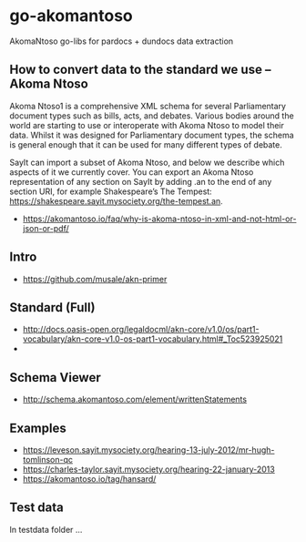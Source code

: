 # go-akomantoso
AkomaNtoso go-libs for pardocs + dundocs data extraction

## How to convert data to the standard we use – Akoma Ntoso

Akoma Ntoso1 is a comprehensive XML schema for several Parliamentary document types such as bills, acts, and debates. Various bodies around the world are starting to use or interoperate with Akoma Ntoso to model their data. Whilst it was designed for Parliamentary document types, the schema is general enough that it can be used for many different types of debate.

SayIt can import a subset of Akoma Ntoso, and below we describe which aspects of it we currently cover. You can export an Akoma Ntoso representation of any section on SayIt by adding .an to the end of any section URI, for example Shakespeare’s The Tempest: https://shakespeare.sayit.mysociety.org/the-tempest.an.

-  https://akomantoso.io/faq/why-is-akoma-ntoso-in-xml-and-not-html-or-json-or-pdf/

## Intro

- https://github.com/musale/akn-primer

## Standard (Full)

- http://docs.oasis-open.org/legaldocml/akn-core/v1.0/os/part1-vocabulary/akn-core-v1.0-os-part1-vocabulary.html#_Toc523925021
- 

## Schema Viewer

- http://schema.akomantoso.com/element/writtenStatements

## Examples

- https://leveson.sayit.mysociety.org/hearing-13-july-2012/mr-hugh-tomlinson-qc
- https://charles-taylor.sayit.mysociety.org/hearing-22-january-2013
- https://akomantoso.io/tag/hansard/


## Test data

In testdata folder ...
